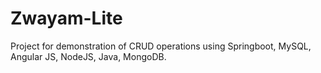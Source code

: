 # Zwayam-Lite
Project for demonstration of CRUD operations using Springboot, MySQL, Angular JS, NodeJS, Java, MongoDB.
